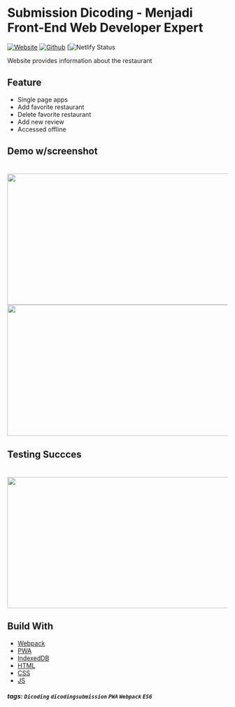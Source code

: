 # Submission Dicoding - Menjadi Front-End Web Developer Expert

[![Website](https://img.shields.io/website?up_color=green&up_message=online&url=https%3A%2F%2Frestroweb.netlify.app)](https://restroweb.netlify.app) [![Github](https://img.shields.io/github/followers/triwibow?label=follow&style=social)](https://github.com/triwibow?tab=followers) [![Netlify Status](https://api.netlify.com/api/v1/badges/bf29bcf8-ae2c-4d1d-ab92-148a782c8c04/deploy-status)

Website provides information about the restaurant

## Feature
* Single page apps
* Add favorite restaurant
* Delete favorite restaurant
* Add new review
* Accessed offline

## Demo w/screenshot

<h1 align='center'> 
<img src = "https://i.ibb.co/mBqsjrh/Screen-Shot-2020-10-24-at-01-34-15.png" width = "600px", height ="300px">
<img src = "https://i.ibb.co/NjRVN21/Screen-Shot-2020-10-24-at-00-55-41.png" width = "600px", height ="300px">
</h1>

## Testing Succces

<h1 align='center'> 
<img src = "https://i.ibb.co/qRr9w2d/Screen-Shot-2020-10-24-at-00-56-31.png" width = "600px", height ="300px">
</h1>

## Build With
- [Webpack](https://webpack.js.org/)
- [PWA](https://developers.google.com/web/progressive-web-apps)
- [IndexedDB](https://developers.google.com/web/ilt/pwa/working-with-indexeddb)
- [HTML](https://www.w3schools.com/html/)
- [CSS](https://www.w3schools.com/css/)
- [JS](https://www.javascript.com/)

##### tags: `Dicoding` `dicodingsubmission` `PWA` `Webpack` `ES6`
